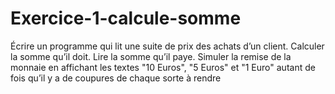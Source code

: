 # Exercice-1-calcule-somme
Écrire un programme qui lit une suite de prix des achats d’un client.  Calculer la somme qu’il doit. Lire la somme qu’il paye. Simuler la remise de la monnaie en affichant les textes "10 Euros", "5 Euros" et "1 Euro" autant de fois qu’il y a de coupures de chaque sorte à rendre

